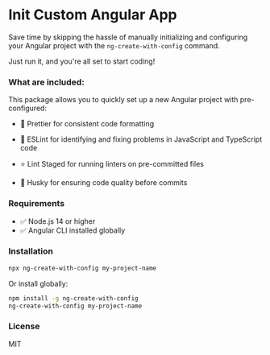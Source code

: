 # Init Custom Angular App
Save time by skipping the hassle of manually initializing and configuring your Angular project with the `ng-create-with-config` command.

Just run it, and you're all set to start coding!

### What are included:

This package allows you to quickly set up a new Angular project with pre-configured:

- 🎨 Prettier for consistent code formatting

- 🧹 ESLint for identifying and fixing problems in JavaScript and TypeScript code

- ⭐️ Lint Staged for running linters on pre-committed files

- 🐶 Husky for ensuring code quality before commits

### Requirements

- ✅ Node.js 14 or higher
- ✅ Angular CLI installed globally

### Installation
```bash
npx ng-create-with-config my-project-name
```

Or install globally:
```bash
npm install -g ng-create-with-config
ng-create-with-config my-project-name
```

### License

MIT